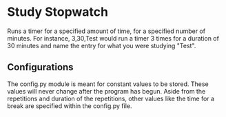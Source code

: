 # Study Stopwatch
Runs a timer for a specified amount of time, for a specified number of minutes. For instance, 3,30,Test would run a timer 3 times for a duration of 30 minutes and name the entry for what you were studying "Test".

## Configurations
The config.py module is meant for constant values to be stored. These values will never change after the program has begun.
Aside from the repetitions and duration of the repetitions, other values like the time for a break are specified within the config.py file.
